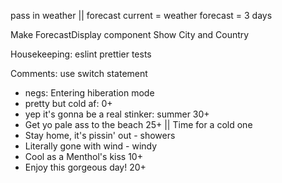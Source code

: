 pass in weather || forecast
current = weather
forecast = 3 days

Make ForecastDisplay component
Show City and Country

Housekeeping:
eslint
prettier
tests

Comments: use switch statement
- negs: Entering hiberation mode
- pretty but cold af: 0+
- yep it's gonna be a real stinker: summer 30+
- Get yo pale ass to the beach 25+ || Time for a cold one
- Stay home, it's pissin' out - showers
- Literally gone with wind - windy
- Cool as a Menthol's kiss 10+  
- Enjoy this gorgeous day! 20+ 